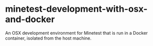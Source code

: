 # minetest-development-with-osx-and-docker
An OSX development environment for Minetest that is run in a Docker container, isolated from the host machine.
